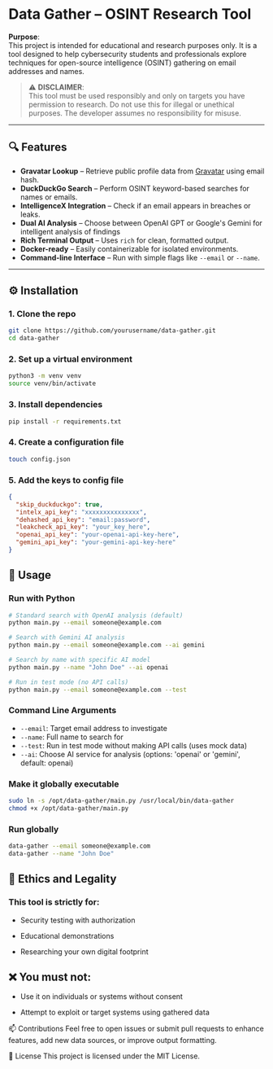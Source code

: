 # Data Gather – OSINT Research Tool

**Purpose**:  
This project is intended for educational and research purposes only. It is a tool designed to help cybersecurity students and professionals explore techniques for open-source intelligence (OSINT) gathering on email addresses and names.

> ⚠️ **DISCLAIMER**:  
> This tool must be used responsibly and only on targets you have permission to research. Do not use this for illegal or unethical purposes. The developer assumes no responsibility for misuse.

---

## 🔍 Features

- **Gravatar Lookup** – Retrieve public profile data from [Gravatar](https://gravatar.com) using email hash.
- **DuckDuckGo Search** – Perform OSINT keyword-based searches for names or emails.
- **IntelligenceX Integration** – Check if an email appears in breaches or leaks.
- **Dual AI Analysis** – Choose between OpenAI GPT or Google's Gemini for intelligent analysis of findings
- **Rich Terminal Output** – Uses `rich` for clean, formatted output.
- **Docker-ready** – Easily containerizable for isolated environments.
- **Command-line Interface** – Run with simple flags like `--email` or `--name`.

---

## ⚙️ Installation

### 1. Clone the repo

```bash
git clone https://github.com/yourusername/data-gather.git
cd data-gather
```

### 2. Set up a virtual environment
```bash
python3 -m venv venv
source venv/bin/activate
```

### 3. Install dependencies
```bash 
pip install -r requirements.txt
```

### 4. Create a configuration file
```bash
touch config.json
```

### 5. Add the keys to config file
```json
{
  "skip_duckduckgo": true,
  "intelx_api_key": "xxxxxxxxxxxxxxx",
  "dehashed_api_key": "email:password",
  "leakcheck_api_key": "your_key_here",
  "openai_api_key": "your-openai-api-key-here",
  "gemini_api_key": "your-gemini-api-key-here"
}
```

## 🚀 Usage

### Run with Python
```bash 
# Standard search with OpenAI analysis (default)
python main.py --email someone@example.com

# Search with Gemini AI analysis
python main.py --email someone@example.com --ai gemini

# Search by name with specific AI model
python main.py --name "John Doe" --ai openai

# Run in test mode (no API calls)
python main.py --email someone@example.com --test
```

### Command Line Arguments
- `--email`: Target email address to investigate
- `--name`: Full name to search for
- `--test`: Run in test mode without making API calls (uses mock data)
- `--ai`: Choose AI service for analysis (options: 'openai' or 'gemini', default: openai)

### Make it globally executable
```bash
sudo ln -s /opt/data-gather/main.py /usr/local/bin/data-gather
chmod +x /opt/data-gather/main.py
```

### Run globally
```bash
data-gather --email someone@example.com
data-gather --name "John Doe"
```

## 🔐 Ethics and Legality

### This tool is strictly for:

- Security testing with authorization

- Educational demonstrations

- Researching your own digital footprint

## ❌ You must not:
- Use it on individuals or systems without consent

- Attempt to exploit or target systems using gathered data

📫 Contributions
Feel free to open issues or submit pull requests to enhance features, add new data sources, or improve output formatting.

📝 License
This project is licensed under the MIT License.

